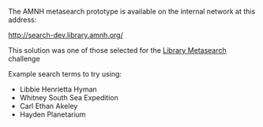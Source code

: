 The AMNH metasearch prototype is available on the internal network at this address:

http://search-dev.library.amnh.org/

This solution was one of those selected for the [Library Metasearch](https://github.com/amnh/HackTheStacks/wiki/Library-Metasearch) challenge

Example search terms to try using:

- Libbie Henrietta Hyman
- Whitney South Sea Expedition
- Carl Ethan Akeley
- Hayden Planetarium
